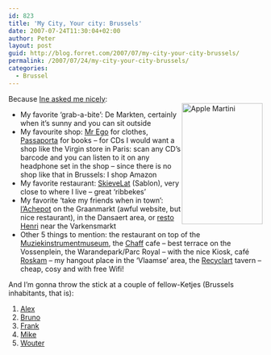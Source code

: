 ```yaml
---
id: 823
title: 'My City, Your city: Brussels'
date: 2007-07-24T11:30:04+02:00
author: Peter
layout: post
guid: http://blog.forret.com/2007/07/my-city-your-city-brussels/
permalink: /2007/07/24/my-city-your-city-brussels/
categories:
  - Brussel
---
```

Because [Ine asked me nicely](http://www.monuments.nu/2007/07/new_meme_my_city_your_city.html):  
[<img loading="lazy" style="float: right" src="http://farm1.static.flickr.com/77/220230213_8d46345eb9_m.jpg" width="160" height="240" alt="Apple Martini" />](http://www.flickr.com/photos/pforret/220230213/ "Photo Sharing")

  * My favorite &#8216;grab-a-bite&#8217;: De Markten, certainly when it&#8217;s sunny and you can sit outside
  * My favourite shop: [Mr Ego](http://www.mr-ego.be/) for clothes, [Passaporta](http://www.passaporta.be/) for books &#8211; for CDs I would want a shop like the Virgin store in Paris: scan any CD&#8217;s barcode and you can listen to it on any headphone set in the shop &#8211; since there is no shop like that in Brussels: I shop Amazon
  * My favorite restaurant: [SkieveLat](http://www.skievelat.be) (Sablon), very close to where I live &#8211; great &#8216;ribbekes&#8217;
  * My favorite &#8216;take my friends when in town&#8217;: [l&#8217;Achepot](http://www.achepot.be/) on the Graanmarkt (awful website, but nice restaurant), in the Dansaert area, or [resto Henri](http://www.restohenri.be/) near the Varkensmarkt
  * Other 5 things to mention: the restaurant on top of the [Muziekinstrumentmuseum](http://www.mim.fgov.be), the [Chaff](http://www.ebru.be/Restaurants/rstchaff.html) cafe &#8211; best terrace on the Vossenplein, the Warandepark/Parc Royal &#8211; with the nice Kiosk, café [Roskam](http://www.ebru.be/Cafes/cafroskam.html) &#8211; my hangout place in the &#8216;Vlaamse&#8217; area, the [Recyclart](http://www.recyclart.be) tavern &#8211; cheap, cosy and with free Wifi!

And I&#8217;m gonna throw the stick at a couple of fellow-Ketjes (Brussels inhabitants, that is):

  1. [Alex](http://www.on-point.be/)
  2. [Bruno](http://stuffonwalls.wordpress.com)
  3. [Frank](http://franksweblog.wordpress.com/)
  4. [Mike](http://blog.reys.be/)
  5. [Wouter](http://boodschappertje.wordpress.com/)